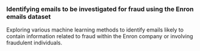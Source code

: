 ### Identifying emails to be investigated for fraud using the Enron emails dataset

Exploring various machine learning methods to identify emails likely to contain information related to fraud within the Enron company
or involving fraudulent individuals.
